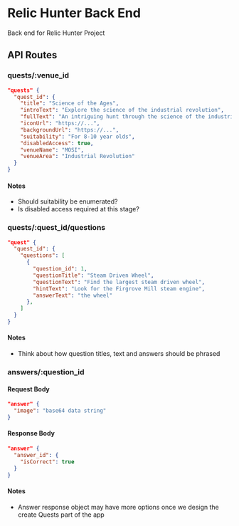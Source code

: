 # Relic Hunter Back End

Back end for Relic Hunter Project

## API Routes

### quests/:venue_id

```json
"quests" {
  "quest_id": {
    "title": "Science of the Ages",
    "introText": "Explore the science of the industrial revolution",
    "fullText": "An intriguing hunt through the science of the industrial revolution and first computers",
    "iconUrl": "https://...",
    "backgroundUrl": "https://...",
    "suitability": "For 8-10 year olds",
    "disabledAccess": true,
    "venueName": "MOSI",
    "venueArea": "Industrial Revolution"
  }
}
```

#### Notes

- Should suitability be enumerated?
- Is disabled access required at this stage?

### quests/:quest_id/questions

```json
"quest" {
  "quest_id": {
    "questions": [
      {
        "question_id": 1,
        "questionTitle": "Steam Driven Wheel",
        "questionText": "Find the largest steam driven wheel",
        "hintText": "Look for the Firgrove Mill steam engine",
        "answerText": "the wheel"
      },
    ]
  }
}
```

#### Notes

- Think about how question titles, text and answers should be phrased

### answers/:question_id

#### Request Body

```json
"answer" {
  "image": "base64 data string"
}
```

#### Response Body

```json
"answer" {
  "answer_id": {
    "isCorrect": true
  }
}
```

#### Notes

- Answer response object may have more options once we design the create Quests part of the app